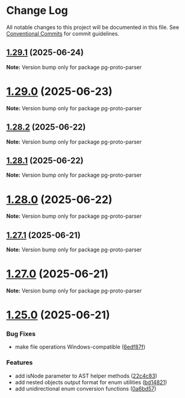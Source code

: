 # Change Log

All notable changes to this project will be documented in this file.
See [Conventional Commits](https://conventionalcommits.org) for commit guidelines.

## [1.29.1](https://github.com/launchql/pgsql-parser/compare/pg-proto-parser@1.29.0...pg-proto-parser@1.29.1) (2025-06-24)

**Note:** Version bump only for package pg-proto-parser





# [1.29.0](https://github.com/launchql/pgsql-parser/compare/pg-proto-parser@1.28.2...pg-proto-parser@1.29.0) (2025-06-23)

**Note:** Version bump only for package pg-proto-parser





## [1.28.2](https://github.com/launchql/pgsql-parser/compare/pg-proto-parser@1.28.1...pg-proto-parser@1.28.2) (2025-06-22)

**Note:** Version bump only for package pg-proto-parser





## [1.28.1](https://github.com/launchql/pgsql-parser/compare/pg-proto-parser@1.28.0...pg-proto-parser@1.28.1) (2025-06-22)

**Note:** Version bump only for package pg-proto-parser





# [1.28.0](https://github.com/launchql/pgsql-parser/compare/pg-proto-parser@1.27.1...pg-proto-parser@1.28.0) (2025-06-22)

**Note:** Version bump only for package pg-proto-parser





## [1.27.1](https://github.com/launchql/pgsql-parser/compare/pg-proto-parser@1.27.0...pg-proto-parser@1.27.1) (2025-06-21)

**Note:** Version bump only for package pg-proto-parser





# [1.27.0](https://github.com/launchql/pgsql-parser/compare/pg-proto-parser@1.25.0...pg-proto-parser@1.27.0) (2025-06-21)

**Note:** Version bump only for package pg-proto-parser





# [1.25.0](https://github.com/launchql/pgsql-parser/compare/pg-proto-parser@1.24.0...pg-proto-parser@1.25.0) (2025-06-21)


### Bug Fixes

* make file operations Windows-compatible ([6edf87f](https://github.com/launchql/pgsql-parser/commit/6edf87f6536cce7c1da481ab2572c0d53fb0904c))


### Features

* add isNode parameter to AST helper methods ([22c4c83](https://github.com/launchql/pgsql-parser/commit/22c4c8313e7aff66a0e50c0ebcd50d827d1c5203))
* add nested objects output format for enum utilities ([bd14821](https://github.com/launchql/pgsql-parser/commit/bd148216722725f71f13aa6b12a006acaaa1497c))
* add unidirectional enum conversion functions ([0a6bd57](https://github.com/launchql/pgsql-parser/commit/0a6bd5772a95dfcbbf099be8a5e9e147411a2534))

